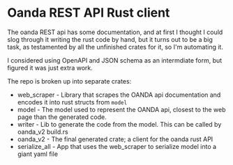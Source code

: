 # Oanda REST API Rust client

The oanda REST api has some documentation, and at first I thought I
could slog through it writing the rust code by hand, but it turns out
to be a big task, as testamented by all the unfinished crates for it,
so I'm automating it.

I considered using OpenAPI and JSON schema as an intermdiate form, but figured it was just extra work.

The repo is broken up into separate crates:

* web_scraper - Library that scrapes the OANDA api documentation and encodes it into rust structs from `model`
* model - The model used to represent the OANDA api, closest to the web page than the generated code.
* writer - Lib to generate the code from the model. This can be called by oanda_v2 build.rs
* oanda_v2 - The final generated crate; a client for the oanda rust API
* serialize_all - App that uses the web_scraper to serialize model into a giant yaml file